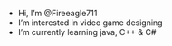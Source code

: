 - Hi, I’m @Fireeagle711
- I’m interested in video game designing
- I’m currently learning java, C++ & C#

<!---
Fireeagle711/Fireeagle711 is a ✨ special ✨ repository because its `README.md` (this file) appears on your GitHub profile.
You can click the Preview link to take a look at your changes.
--->
